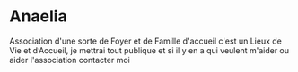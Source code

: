 # Anaelia
Association d'une sorte de Foyer et de Famille d'accueil c'est un Lieux de Vie et d’Accueil, je mettrai tout publique et si il y en a qui veulent m'aider ou aider l'association contacter moi
